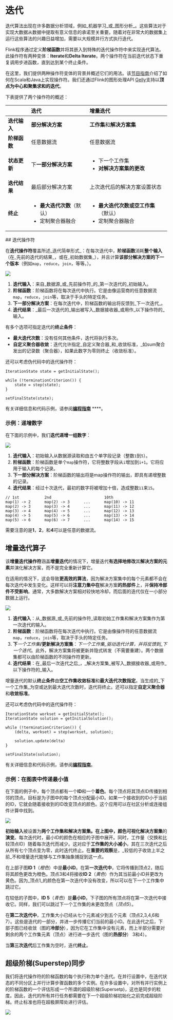 # 迭代

迭代算法出现在许多数据分析领域，例如_机器学习_或_图形分析_。这些算法对于实现大数据从数据中提取有意义信息的承诺至关重要。随着对在非常大的数据集上运行这些算法的兴趣日益增加，需要以大规模并行方式执行迭代。

Flink程序通过定义**阶梯函数**并将其嵌入到特殊的迭代操作符中来实现迭代算法。此操作符有两种变体：**Iterate**和**Delta Iterate**。两个操作符在当前迭代状态下重复调用步进函数，直到达到某个终止条件。

在这里，我们提供两种操作符变体的背景并概述它们的用法。该[节目指南](https://ci.apache.org/projects/flink/flink-docs-release-1.7/dev/batch/index.html)介绍了如何在Scala和Java上实现操作符。我们还通过Flink的图形处理API [Gelly](https://ci.apache.org/projects/flink/flink-docs-release-1.7/dev/libs/gelly/index.html)支持以**顶点为中心和聚集求和的迭代**。

下表提供了两个操作符的概述：

<table>
  <thead>
    <tr>
      <th style="text-align:left"></th>
      <th style="text-align:left">&#x8FED;&#x4EE3;</th>
      <th style="text-align:left">&#x589E;&#x91CF;&#x8FED;&#x4EE3;</th>
    </tr>
  </thead>
  <tbody>
    <tr>
      <td style="text-align:left"><b>&#x8FED;&#x4EE3;&#x8F93;&#x5165;</b>
      </td>
      <td style="text-align:left"><b>&#x90E8;&#x5206;&#x89E3;&#x51B3;&#x65B9;&#x6848;</b>
      </td>
      <td style="text-align:left"><b>&#x5DE5;&#x4F5C;&#x96C6;</b>&#x548C;<b>&#x89E3;&#x51B3;&#x65B9;&#x6848;&#x96C6;</b>
      </td>
    </tr>
    <tr>
      <td style="text-align:left"><b>&#x9636;&#x68AF;&#x51FD;&#x6570;</b>
      </td>
      <td style="text-align:left">&#x4EFB;&#x610F;&#x6570;&#x636E;&#x6D41;</td>
      <td style="text-align:left">&#x4EFB;&#x610F;&#x6570;&#x636E;&#x6D41;</td>
    </tr>
    <tr>
      <td style="text-align:left"><b>&#x72B6;&#x6001;&#x66F4;&#x65B0;</b>
      </td>
      <td style="text-align:left">&#x4E0B;<b>&#x4E00;&#x90E8;&#x5206;&#x89E3;&#x51B3;&#x65B9;&#x6848;</b>
      </td>
      <td style="text-align:left">
        <p></p>
        <ul>
          <li>&#x4E0B;&#x4E00;&#x4E2A;&#x5DE5;&#x4F5C;&#x96C6;</li>
          <li><b>&#x5BF9;&#x89E3;&#x51B3;&#x65B9;&#x6848;&#x96C6;&#x7684;&#x66F4;&#x6539;</b>
          </li>
        </ul>
      </td>
    </tr>
    <tr>
      <td style="text-align:left"><b>&#x8FED;&#x4EE3;&#x7ED3;&#x679C;</b>
      </td>
      <td style="text-align:left">&#x6700;&#x540E;&#x90E8;&#x5206;&#x89E3;&#x51B3;&#x65B9;&#x6848;</td>
      <td
      style="text-align:left">&#x4E0A;&#x6B21;&#x8FED;&#x4EE3;&#x540E;&#x7684;&#x89E3;&#x51B3;&#x65B9;&#x6848;&#x8BBE;&#x7F6E;&#x72B6;&#x6001;</td>
    </tr>
    <tr>
      <td style="text-align:left"><b>&#x7EC8;&#x6B62;</b>
      </td>
      <td style="text-align:left">
        <p></p>
        <ul>
          <li><b>&#x6700;&#x5927;&#x8FED;&#x4EE3;&#x6B21;&#x6570;</b>&#xFF08;&#x9ED8;&#x8BA4;&#xFF09;</li>
          <li>&#x5B9A;&#x5236;&#x805A;&#x5408;&#x5668;&#x878D;&#x5408;</li>
        </ul>
      </td>
      <td style="text-align:left">
        <p></p>
        <ul>
          <li><b>&#x6700;&#x5927;&#x8FED;&#x4EE3;&#x6B21;&#x6570;&#x6216;&#x7A7A;&#x5DE5;&#x4F5C;&#x96C6;</b>&#xFF08;&#x9ED8;&#x8BA4;&#xFF09;</li>
          <li>&#x5B9A;&#x5236;&#x805A;&#x5408;&#x5668;&#x878D;&#x5408;</li>
        </ul>
      </td>
    </tr>
  </tbody>
</table>## 迭代操作符

在**迭代操作符**覆盖所述_迭代简单形式_：在每次迭代中，**阶梯函数**消耗**整个输入**（在_先前的迭代的结果_，或在_初始数据集_），并且计算**该部分解决方案的下一个版本**（例如`map`，`reduce`，`join`，等等。）。

![](../../.gitbook/assets/image%20%2831%29.png)

1. **迭代输入**：来自_数据源_或_先前操作符_的_第一次迭代的_初始输入。
2. **阶梯函数**：阶梯函数将在每次迭代中执行。它是由像运营商的任意数据流`map`，`reduce`，`join`等，取决于手头的特定任务。
3. **下一部分解决方案**：在每次迭代中，阶梯函数的输出将反馈到_下一次迭代_。
4. **迭代结果**：_最后一次迭代的_输出被写入_数据接收器_或用作_以下操作符的_输入。

有多个选项可指定迭代的**终止条件**：

* **最大迭代次数**：没有任何其他条件，迭代将执行多次。
* **自定义聚合器收敛**：迭代允许指定_自定义聚合器_和_收敛标准，_如sum聚合发出的记录数（聚合器），如果此数字为零则终止（收敛标准）。

还可以考虑伪代码中的迭代操作符：

```text
IterationState state = getInitialState();

while (!terminationCriterion()) {
	state = step(state);
}

setFinalState(state);
```

有关详细信息和代码示例，请参阅[**编程指南**](https://ci.apache.org/projects/flink/flink-docs-release-1.7/dev/batch/index.html) ****。

### 示例：递增数字

在下面的示例中，我们**迭代递增一组数字**：

![](../../.gitbook/assets/image%20%2823%29.png)

1. **迭代输入**：初始输入从数据源读取和由五个单字段记录（整数`1`到`5`）。
2. **阶梯函数**：阶梯函数是单个`map`操作符，它将整数字段从`i`增加到`i+1`。它将应用于输入的每个记录。
3. **下一部分解决方案**：阶梯函数的输出将是map操作符的输出，即具有递增整数的记录。
4. **迭代结果**：经过十次迭代，最初的数字将被增加十倍，造成整数`11`来`15`。

```text
// 1st           2nd                       10th
map(1) -> 2      map(2) -> 3      ...      map(10) -> 11
map(2) -> 3      map(3) -> 4      ...      map(11) -> 12
map(3) -> 4      map(4) -> 5      ...      map(12) -> 13
map(4) -> 5      map(5) -> 6      ...      map(13) -> 14
map(5) -> 6      map(6) -> 7      ...      map(14) -> 15
```

需要注意的是**1**，**2**，和**4**可以是任意的数据流。

## 增量迭代算子

该**增量迭代操作符**涵盖**增量迭代**的情况下，增量迭代**有选择地修改**其**解决方案的元素**并演化解决方案，而不是完全重新计算它。

在适用的情况下，这会导致**更高效的算法**，因为解决方案集中的每个元素都不会在每次迭代中发生变化。这样可以将**注意力集中在**解决方案**的热部件**上，并**保持冷部件不受影响**。通常，大多数解决方案相对较快地冷却，而后面的迭代仅在一小部分数据上运行。  


![](../../.gitbook/assets/image%20%2811%29.png)

1. **迭代输入**：从_数据源_或_先前的操作符_读取初始工作集和解决方案集作为第一次迭代的输入。
2. **阶梯函数**：阶梯函数将在每次迭代中执行。它是由像操作符的任意数据流`map`，`reduce`，`join`等，取决于手头的特定任务。
3. **下**_一个工作集_**/更新解决方案集**：_下一个工作集_驱动迭代计算，并将反馈到_下一个迭代_。此外，解决方案集将被更新并隐式转发（不需要重建）。两个数据集都可以由阶梯函数的不同操作符更新。
4. **迭代结果**：在_最后一次迭代之后_，_解决方案集_被写入_数据接收器_或用作_以下操作符的_输入。

增量迭代的默认**终止条件**由**空工作集收敛标准**和**最大迭代次数指定**。当生成的_下一个工作集_为空或达到最大迭代次数时，迭代将终止。还可以指定**自定义聚合器**和**收敛标准**。

还可以考虑伪代码中的迭代操作符：

```text
IterationState workset = getInitialState();
IterationState solution = getInitialSolution();

while (!terminationCriterion()) {
	(delta, workset) = step(workset, solution);

	solution.update(delta)
}

setFinalState(solution);
```

有关详细信息和代码示例，请参阅[**编程指南**](https://ci.apache.org/projects/flink/flink-docs-release-1.7/dev/batch/index.html)。

### 示例：在图表中传递最小值

在下面的例子中，每个顶点都有一个**ID**和一个**着色**。每个顶点将其顶点ID传播到相邻的顶点。目标是为子图中的每个顶点分配最小ID。如果一个接收到的ID小于当前的ID，它就会随着接收到的ID改变顶点的颜色。这个应用可以在社区分析或连接组件计算中找到。

![](../../.gitbook/assets/image%20%2822%29.png)

**初始输入**被设置为**两个工作集和解决方案集。**在上图中，颜色可视化**解决方案集**的**演变**。每次迭代时，最小ID的颜色在相应的子图中展开。同时，工作量（交换和比较顶点ID）随着每次迭代而减少。这对应于**工作集的大小减小**，其在三次迭代之后从所有七个顶点变为零，此时迭代终止。在**重要的观察**是，_较低的子收敛上半之前_不和增量迭代能够与工作集抽象捕捉到这一点。

在上部子图**ID 1**（_橙色_）中是**最小ID**。在第**一次迭代中**，它将传播到顶点2，随后将其颜色更改为橙​​色。顶点3和4将接收**ID 2**（_黄色_）作为其当前最小ID并更改为黄色。因为_顶点1_的颜色在第一次迭代中没有改变，所以可以在下一个工作集中跳过它。

在较低的子图中，**ID 5**（_青色_）是**最小ID**。下子图的所有顶点将在第一次迭代中接收它。同样，我们可以跳过下一个工作集的未更改顶点（_顶点5_）。

在**第二次迭代中**，工作集大小已经从七个元素减少到五个元素（顶点2,3,4,6和7）。这些是迭代的一部分，并进一步传播它们当前的最小ID。在此迭代之后，下部子图已经收敛（图的**冷部分**），因为它在工作集中没有元素，而上半部分需要对剩余的两个工作集元素（顶点）进行进一步迭代（图的**热部分**） 3和4）。

当**第三次迭代**后工作集为空时，迭代**终止**。

## 超级阶梯\(Superstep\)同步

我们将迭代操作符的阶梯函数的每个执行称为单个迭代。在并行设置中，在迭代状态的不同分区上并行计算步骤函数的多个实例。在许多设置中，对所有并行实例上的阶梯函数的一个评估形成一个所谓的超级阶梯\(Supersetp\)，这也是同步的粒度。因此，迭代的所有并行任务都需要在下一个超级阶梯初始化之前完成超级阶梯。终止标准也将在超极屏障处进行评估。

![](../../.gitbook/assets/image%20%282%29.png)

